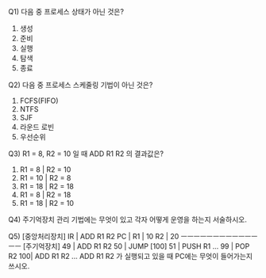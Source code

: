 Q1) 다음 중 프로세스 상태가 아닌 것은?
1.	생성
2.	준비
3.	실행
4.	탐색
5.	종료

Q2) 다음 중 프로세스 스케줄링 기법이 아닌 것은?
1.	FCFS(FIFO)
2.	NTFS
3.	SJF
4.	라운드 로빈
5.	우선순위

Q3) R1 = 8, R2 = 10 일 때 ADD R1 R2 의 결과값은?
1.	R1 = 8 | R2 = 10
2.	R1 = 10 | R2 = 8
3.	R1 = 18 | R2 = 18
4.	R1 = 8 | R2 = 18
5.	R1 = 18 | R2 = 10


Q4) 주기억장치 관리 기법에는 무엇이 있고 각자 어떻게 운영을 하는지 서술하시오.

Q5)
[중앙처리장치]
IR | ADD R1 R2
PC |
R1 | 10
R2 | 20
ㅡㅡㅡㅡㅡㅡㅡㅡㅡㅡㅡㅡㅡㅡ
[주기억장치]
49 | ADD R1 R2
50 | JUMP [100]
51 | PUSH R1
...
99 | POP R2
100| ADD R1 R2
...
ADD R1 R2 가 실행되고 있을 때 PC에는 무엇이 들어가는지 쓰시오.
